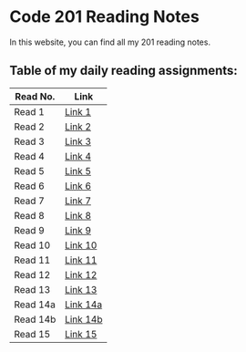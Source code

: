 # Code 201 Reading Notes
In this website, you can find all my 201 reading notes.

## Table of my daily reading assignments:

Read No.   | Link
-----------|-----------
Read 1     | [Link 1 ](https://abdallah-zakaria.github.io/reading-notes/class01)
Read 2     | [Link 2 ](https://abdallah-zakaria.github.io/reading-notes/class02)
Read 3     | [Link 3 ](https://abdallah-zakaria.github.io/reading-notes/class03)
Read 4     | [Link 4 ](https://abdallah-zakaria.github.io/reading-notes/class04)
Read 5     | [Link 5 ](https://abdallah-zakaria.github.io/reading-notes/class05)
Read 6     | [Link 6 ](https://abdallah-zakaria.github.io/reading-notes/class06)
Read 7     | [Link 7 ](https://abdallah-zakaria.github.io/reading-notes/class07)
Read 8     | [Link 8 ](https://abdallah-zakaria.github.io/reading-notes/class08)
Read 9     | [Link 9 ](https://abdallah-zakaria.github.io/reading-notes/class09)
Read 10    | [Link 10](https://abdallah-zakaria.github.io/reading-notes/class10)
Read 11    | [Link 11](https://abdallah-zakaria.github.io/reading-notes/class11)
Read 12    | [Link 12](https://abdallah-zakaria.github.io/reading-notes/class12)
Read 13    | [Link 13](https://abdallah-zakaria.github.io/reading-notes/class13)
Read 14a   | [Link 14a](https://abdallah-zakaria.github.io/reading-notes/class14a)
Read 14b   | [Link 14b](https://abdallah-zakaria.github.io/reading-notes/class14b) 
Read 15    | [Link 15]() 